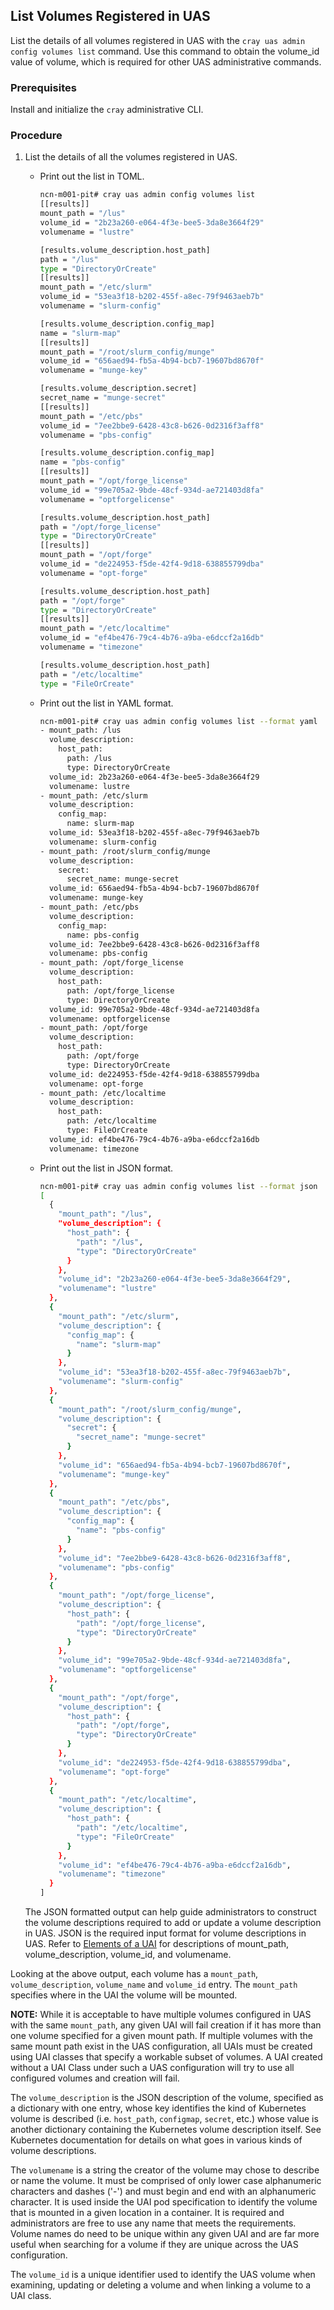 
## List Volumes Registered in UAS

List the details of all volumes registered in UAS with the `cray uas admin config volumes list` command. Use this command to obtain the volume\_id value of volume, which is required for other UAS administrative commands.

### Prerequisites

Install and initialize the `cray` administrative CLI.

### Procedure

1.  List the details of all the volumes registered in UAS.

    -   Print out the list in TOML.

        ```bash
        ncn-m001-pit# cray uas admin config volumes list
        [[results]]
        mount_path = "/lus"
        volume_id = "2b23a260-e064-4f3e-bee5-3da8e3664f29"
        volumename = "lustre"
        
        [results.volume_description.host_path]
        path = "/lus"
        type = "DirectoryOrCreate"
        [[results]]
        mount_path = "/etc/slurm"
        volume_id = "53ea3f18-b202-455f-a8ec-79f9463aeb7b"
        volumename = "slurm-config"
        
        [results.volume_description.config_map]
        name = "slurm-map"
        [[results]]
        mount_path = "/root/slurm_config/munge"
        volume_id = "656aed94-fb5a-4b94-bcb7-19607bd8670f"
        volumename = "munge-key"
        
        [results.volume_description.secret]
        secret_name = "munge-secret"
        [[results]]
        mount_path = "/etc/pbs"
        volume_id = "7ee2bbe9-6428-43c8-b626-0d2316f3aff8"
        volumename = "pbs-config"
        
        [results.volume_description.config_map]
        name = "pbs-config"
        [[results]]
        mount_path = "/opt/forge_license"
        volume_id = "99e705a2-9bde-48cf-934d-ae721403d8fa"
        volumename = "optforgelicense"
        
        [results.volume_description.host_path]
        path = "/opt/forge_license"
        type = "DirectoryOrCreate"
        [[results]]
        mount_path = "/opt/forge"
        volume_id = "de224953-f5de-42f4-9d18-638855799dba"
        volumename = "opt-forge"
        
        [results.volume_description.host_path]
        path = "/opt/forge"
        type = "DirectoryOrCreate"
        [[results]]
        mount_path = "/etc/localtime"
        volume_id = "ef4be476-79c4-4b76-a9ba-e6dccf2a16db"
        volumename = "timezone"
        
        [results.volume_description.host_path]
        path = "/etc/localtime"
        type = "FileOrCreate"
        ```

    -   Print out the list in YAML format.

        ```bash
        ncn-m001-pit# cray uas admin config volumes list --format yaml
        - mount_path: /lus
          volume_description:
            host_path:
              path: /lus
              type: DirectoryOrCreate
          volume_id: 2b23a260-e064-4f3e-bee5-3da8e3664f29
          volumename: lustre
        - mount_path: /etc/slurm
          volume_description:
            config_map:
              name: slurm-map
          volume_id: 53ea3f18-b202-455f-a8ec-79f9463aeb7b
          volumename: slurm-config
        - mount_path: /root/slurm_config/munge
          volume_description:
            secret:
              secret_name: munge-secret
          volume_id: 656aed94-fb5a-4b94-bcb7-19607bd8670f
          volumename: munge-key
        - mount_path: /etc/pbs
          volume_description:
            config_map:
              name: pbs-config
          volume_id: 7ee2bbe9-6428-43c8-b626-0d2316f3aff8
          volumename: pbs-config
        - mount_path: /opt/forge_license
          volume_description:
            host_path:
              path: /opt/forge_license
              type: DirectoryOrCreate
          volume_id: 99e705a2-9bde-48cf-934d-ae721403d8fa
          volumename: optforgelicense
        - mount_path: /opt/forge
          volume_description:
            host_path:
              path: /opt/forge
              type: DirectoryOrCreate
          volume_id: de224953-f5de-42f4-9d18-638855799dba
          volumename: opt-forge
        - mount_path: /etc/localtime
          volume_description:
            host_path:
              path: /etc/localtime
              type: FileOrCreate
          volume_id: ef4be476-79c4-4b76-a9ba-e6dccf2a16db
          volumename: timezone
        ```

    -   Print out the list in JSON format.

        ```bash
        ncn-m001-pit# cray uas admin config volumes list --format json
        [
          {
            "mount_path": "/lus",
            "volume_description": {
              "host_path": {
                "path": "/lus",
                "type": "DirectoryOrCreate"
              }
            },
            "volume_id": "2b23a260-e064-4f3e-bee5-3da8e3664f29",
            "volumename": "lustre"
          },
          {
            "mount_path": "/etc/slurm",
            "volume_description": {
              "config_map": {
                "name": "slurm-map"
              }
            },
            "volume_id": "53ea3f18-b202-455f-a8ec-79f9463aeb7b",
            "volumename": "slurm-config"
          },
          {
            "mount_path": "/root/slurm_config/munge",
            "volume_description": {
              "secret": {
                "secret_name": "munge-secret"
              }
            },
            "volume_id": "656aed94-fb5a-4b94-bcb7-19607bd8670f",
            "volumename": "munge-key"
          },
          {
            "mount_path": "/etc/pbs",
            "volume_description": {
              "config_map": {
                "name": "pbs-config"
              }
            },
            "volume_id": "7ee2bbe9-6428-43c8-b626-0d2316f3aff8",
            "volumename": "pbs-config"
          },
          {
            "mount_path": "/opt/forge_license",
            "volume_description": {
              "host_path": {
                "path": "/opt/forge_license",
                "type": "DirectoryOrCreate"
              }
            },
            "volume_id": "99e705a2-9bde-48cf-934d-ae721403d8fa",
            "volumename": "optforgelicense"
          },
          {
            "mount_path": "/opt/forge",
            "volume_description": {
              "host_path": {
                "path": "/opt/forge",
                "type": "DirectoryOrCreate"
              }
            },
            "volume_id": "de224953-f5de-42f4-9d18-638855799dba",
            "volumename": "opt-forge"
          },
          {
            "mount_path": "/etc/localtime",
            "volume_description": {
              "host_path": {
                "path": "/etc/localtime",
                "type": "FileOrCreate"
              }
            },
            "volume_id": "ef4be476-79c4-4b76-a9ba-e6dccf2a16db",
            "volumename": "timezone"
          }
        ]
        ```

    The JSON formatted output can help guide administrators to construct the volume descriptions required to add or update a volume description in UAS. JSON is the required input format for volume descriptions in UAS. Refer to [Elements of a UAI](Elements_of_a_UAI.md) for descriptions of mount\_path, volume\_description, volume\_id, and volumename.

Looking at the above output, each volume has a `mount_path`, `volume_description`, `volume_name` and `volume_id` entry. The `mount_path` specifies where in the UAI the volume will be mounted.

  **NOTE:** While it is acceptable to have multiple volumes configured in UAS with the same `mount_path`, any given UAI will fail creation if it has more than one volume specified for a given mount path. If multiple volumes with the same mount path exist in the UAS configuration, all UAIs must be created using UAI classes that specify a workable subset of volumes. A UAI created without a UAI Class under such a UAS configuration will try to use all configured volumes and creation will fail.

The `volume_description` is the JSON description of the volume, specified as a dictionary with one entry, whose key identifies the kind of Kubernetes volume is described (i.e. `host_path`, `configmap`, `secret`, etc.) whose value is another dictionary containing the Kubernetes volume description itself. See Kubernetes documentation for details on what goes in various kinds of volume descriptions.

The `volumename` is a string the creator of the volume may chose to describe or name the volume. It must be comprised of only lower case alphanumeric characters and dashes ('-') and must begin and end with an alphanumeric character. It is used inside the UAI pod specification to identify the volume that is mounted in a given location in a container. It is required and administrators are free to use any name that meets the requirements. Volume names do need to be unique within any given UAI and are far more useful when searching for a volume if they are unique across the UAS configuration.

The `volume_id` is a unique identifier used to identify the UAS volume when examining, updating or deleting a volume and when linking a volume to a UAI class.

